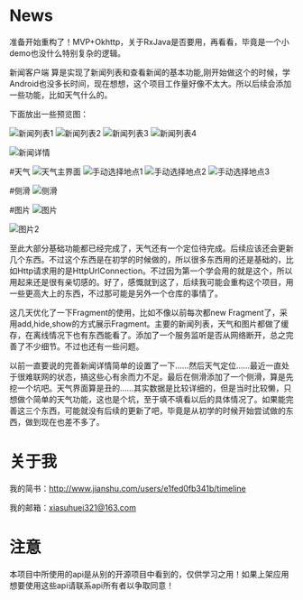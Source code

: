 # News
准备开始重构了！MVP+Okhttp，关于RxJava是否要用，再看看，毕竟是一个小demo也没什么特别复杂的逻辑。

新闻客户端
算是实现了新闻列表和查看新闻的基本功能,刚开始做这个的时候，学Android也没多长时间，现在想想，这个项目工作量好像不太大。所以后续会添加一些功能，比如天气什么的。


下面放出一些预览图：

![新闻列表1](http://a2.qpic.cn/psb?/V13Qafg91qhjK9/svmj8sKGv6ZyjJ.gIb7Cy4vPUCYC0YbsZDmMgVCUAQs!/m/dA0BAAAAAAAA&ek=1&kp=1&pt=0&bo=7gI3BQAAAAAFAP0!&sce=60-3-3&rf=0-0)
![新闻列表2](http://a4.qpic.cn/psb?/V13Qafg91qhjK9/NeQRtuiA..fb1x*gfDgJJCfHfyVlXRhxuDWbry0asCo!/m/dAsBAAAAAAAA&ek=1&kp=1&pt=0&bo=7gI3BQAAAAAFAP0!&sce=60-3-3&rf=0-0)
![新闻列表3](http://a2.qpic.cn/psb?/V13Qafg91qhjK9/rcvjXKnfpFDJ.TEXSkSIBWr7s5XenpmMkR29*MQGuv8!/m/dA0BAAAAAAAA&ek=1&kp=1&pt=0&bo=7gI3BQAAAAAFAP0!&sce=60-3-3&rf=0-0)
![新闻列表4](http://a1.qpic.cn/psb?/V13Qafg91qhjK9/cjZjpY5SsAxq5ZrBwpYGeeeDvAP*SP*VAFCN.4CO3ts!/m/dAwBAAAAAAAA&ek=1&kp=1&pt=0&bo=7gI3BQAAAAAFAP0!&sce=60-3-3&rf=0-0)

![新闻详情](http://a2.qpic.cn/psb?/V13Qafg91qhjK9/bYnaWQMXpCD2*mVFaEywfLVIRUM1sv4XY4Ho.iEui5A!/m/dA0BAAAAAAAA&ek=1&kp=1&pt=0&bo=7gI3BQAAAAAFAP0!&sce=60-3-3&rf=0-0)

#天气
![天气主界面](http://a3.qpic.cn/psb?/V13Qafg91qhjK9/*Hu2pYkzLY4OiI3aXsmCbtUjOjHZOfUQBtNoCvGa2.E!/m/dHIBAAAAAAAA&ek=1&kp=1&pt=0&bo=7gI3BQAAAAAFAP0!&sce=60-3-3&rf=0-0)
![手动选择地点1](http://a2.qpic.cn/psb?/V13Qafg91qhjK9/4usveALVGq6ltNrrETekB4p*aLpbDnN15xjMimEm92A!/m/dOUAAAAAAAAA&ek=1&kp=1&pt=0&bo=7gI3BQAAAAAFAP0!&sce=60-3-3&rf=0-0)
![手动选择地点2](http://a2.qpic.cn/psb?/V13Qafg91qhjK9/bHJRhWSuw9eZHz8kky*gOSI.oubrGk0xzQKCp5xx07U!/m/dI0BAAAAAAAA&ek=1&kp=1&pt=0&bo=7gI3BQAAAAAFAP0!&sce=60-3-3&rf=0-0)
![手动选择地点3](http://a2.qpic.cn/psb?/V13Qafg91qhjK9/tffJPh8JKsuu4lUcOEa*wcHrn*5b8Iqjr1jdlQ9HhHg!/m/dOUAAAAAAAAA&ek=1&kp=1&pt=0&bo=7gI3BQAAAAAFAP0!&sce=60-3-3&rf=0-0)

#侧滑
![侧滑](http://a4.qpic.cn/psb?/V13Qafg91qhjK9/ImBe5ICaw0oOUhFnxEm.GwRR0W1SQ1WDHYVHBCREyMM!/c/dAMBAAAAAAAA&ek=1&kp=1&pt=0&bo=gAJyBDgEgAcFCGQ!&sce=0-12-12&rf=0-18)

#图片
![图片](http://a2.qpic.cn/psb?/V13Qafg91qhjK9/arRqhJRSgwP55TQZPA8A4vFD28qS2hnvVCjPOv8l2R4!/c/dHEBAAAAAAAA&ek=1&kp=1&pt=0&bo=7gI3BQAAAAAFAP0!&sce=60-2-2&rf=0-0)

![图片2](http://a2.qpic.cn/psb?/V13Qafg91qhjK9/xyhtwuVkNja86sz0HBSnzH3UFvUgqVjuKIDJ.26kwRc!/c/dHEBAAAAAAAA&ek=1&kp=1&pt=0&bo=7gI3BQAAAAAFAP0!&sce=60-2-2&rf=0-0)

至此大部分基础功能都已经完成了，天气还有一个定位待完成。后续应该还会更新几个东西。不过这个东西是在初学的时候做的，所以很多东西用的还是基础的，比如Http请求用的是HttpUrlConnection。不过因为第一个学会用的就是这个，所以用起来还是很有亲切感的。好了，感慨就到这了，后续我可能会重构这个项目，用一些更高大上的东西，不过那可能是另外一个仓库的事情了。

这几天优化了一下Fragment的使用，比如不像以前每次都new Fragment了，采用add,hide,show的方式展示Fragment。主要的新闻列表，天气和图片都做了缓存，在离线情况下也有东西能看了。添加了一个服务监听是否从网络断开，总之完善了不少细节。不过也还有一些问题。

以前一直要说的完善新闻详情简单的设置了一下……然后天气定位……最近一直处于很难联网的状态，搞这些心有余而力不足。最后在侧滑添加了一个侧滑，算是先挖一个坑吧。天气界面算是丑的……其实数据是比较详细的，但是当时比较懒，只想做个简单的天气功能，这也是个坑，至于填不填看以后的具体情况了。如果能完善这三个东西，可能就没有后续的更新了吧，毕竟是从初学的时候开始尝试做的东西，做到现在也差不多了。

# 关于我 #
我的简书：http://www.jianshu.com/users/e1fed0fb341b/timeline

我的邮箱：xiasuhuei321@163.com

# 注意 #
本项目中所使用的api是从别的开源项目中看到的，仅供学习之用！如果上架应用想要使用这些api请联系api所有者以争取同意！
